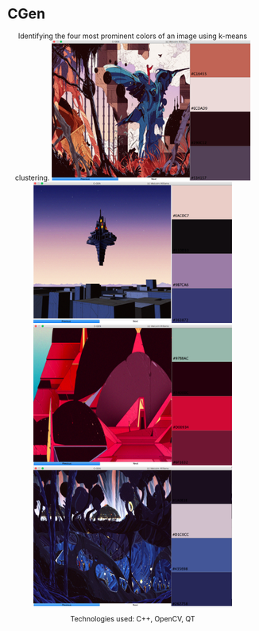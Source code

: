 # CGen
<p align="center">
Identifying the four most prominent colors of an image using k-means clustering.
<img width="400" alt="" src="screenshots/screenshot1.png">
<img width="400" alt="" src="screenshots/screenshot2.png">
<img width="400" alt="" src="screenshots/screenshot3.png"> 
<img width="400" alt="" src="screenshots/screenshot4.png">
</p>

<p align="center">
Technologies used: C++, OpenCV, QT
</p>
